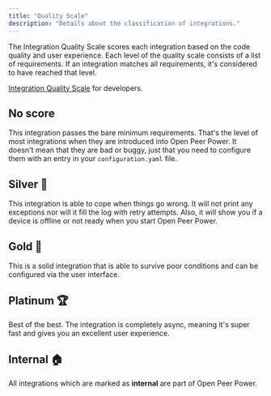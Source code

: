 ```yaml
---
title: "Quality Scale"
description: "Details about the classification of integrations."
---
```


The Integration Quality Scale scores each integration based on the code quality and user experience. Each level of the quality scale consists of a list of requirements. If an integration matches all requirements, it's considered to have reached that level.

[Integration Quality Scale](https://developers.openpeerpower.io/docs/en/integration_quality_scale_index.html) for developers.

## No score

This integration passes the bare minimum requirements. That's the level of most integrations when they are introduced into Open Peer Power. It doesn't mean that they are bad or buggy, just that you need to configure them with an entry in your `configuration.yaml` file.

## Silver 🥈

This integration is able to cope when things go wrong. It will not print any exceptions nor will it fill the log with retry attempts. Also, it will show you if a device is offline or not ready when you start Open Peer Power.

## Gold 🥇

This is a solid integration that is able to survive poor conditions and can be configured via the user interface.

## Platinum 🏆

Best of the best. The integration is completely async, meaning it's super fast and gives you an excellent user experience.

## Internal 🏠

All integrations which are marked as **internal** are part of Open Peer Power.

